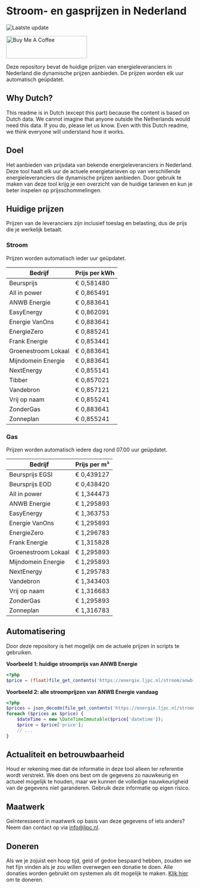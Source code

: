 # Stroom- en gasprijzen in Nederland

![Laatste update](https://img.shields.io/badge/laatste%20update-2024--12--12%2009%3A00%20CET-brightgreen)

<a href="https://www.buymeacoffee.com/Lars-" target="_blank"><img src="https://cdn.buymeacoffee.com/buttons/v2/default-orange.png" alt="Buy Me A Coffee" height="60" style="height: 60px !important;width: 217px !important;" ></a>

Deze repository bevat de huidige prijzen van energieleveranciers in Nederland die dynamische prijzen aanbieden. De prijzen worden elk uur automatisch geüpdatet.

## Why Dutch?

This readme is in Dutch (except this part) because the content is based on Dutch data. We cannot imagine that anyone outside the Netherlands would need this data. If you do, please let us know. Even with this Dutch readme, we think
everyone will understand how it works.

## Doel

Het aanbieden van prijsdata van bekende energieleveranciers in Nederland. Deze tool haalt elk uur de actuele energietarieven op van verschillende energieleveranciers die dynamische prijzen aanbieden. Door gebruik te maken van deze tool
krijg je een overzicht van de huidige tarieven en kun je beter inspelen op prijsschommelingen.

## Huidige prijzen

Prijzen van de leveranciers zijn inclusief toeslag en belasting, dus de prijs die je werkelijk betaalt.

### Stroom

Prijzen worden automatisch ieder uur geüpdatet.

 Bedrijf | Prijs per kWh 
---------|---------------
Beursprijs | € 0,581480
All in power | € 0,865491
ANWB Energie | € 0,883641
EasyEnergy | € 0,862091
Energie VanOns | € 0,883641
EnergieZero | € 0,885241
Frank Energie | € 0,853441
Groenestroom Lokaal | € 0,883641
Mijndomein Energie | € 0,883641
NextEnergy | € 0,855141
Tibber | € 0,857021
Vandebron | € 0,857121
Vrij op naam | € 0,855241
ZonderGas | € 0,883641
Zonneplan | € 0,855241


### Gas

Prijzen worden automatisch iedere dag rond 07.00 uur geüpdatet.

 Bedrijf | Prijs per m³ 
---------|--------------
Beursprijs EGSI | € 0,439127
Beursprijs EOD | € 0,438420
All in power | € 1,344473
ANWB Energie | € 1,295893
EasyEnergy | € 1,363753
Energie VanOns | € 1,295893
EnergieZero | € 1,296783
Frank Energie | € 1,315828
Groenestroom Lokaal | € 1,295893
Mijndomein Energie | € 1,295893
NextEnergy | € 1,295783
Vandebron | € 1,343403
Vrij op naam | € 1,316683
ZonderGas | € 1,295893
Zonneplan | € 1,316783


## Automatisering

Door deze repository is het mogelijk om de actuele prijzen in scripts te gebruiken.

**Voorbeeld 1: huidige stroomprijs van ANWB Energie**

```php
<?php
$price = (float)file_get_contents('https://energie.ljpc.nl/stroom/anwb-energie-nu.txt');

```

**Voorbeeld 2: alle stroomprijzen van ANWB Energie vandaag**

```php
<?php
$prices = json_decode(file_get_contents('https://energie.ljpc.nl/stroom/all-in-power-vandaag.json'),true);
foreach ($prices as $price) {
    $dateTime = new \DateTimeImmutable($price['datetime']);
    $price = $price['price'];
    // ...
}
```

## Actualiteit en betrouwbaarheid

Houd er rekening mee dat de informatie in deze tool alleen ter referentie wordt verstrekt. We doen ons best om de gegevens zo nauwkeurig en actueel mogelijk te houden, maar we kunnen de volledige nauwkeurigheid van de gegevens niet
garanderen. Gebruik deze informatie op eigen risico.

## Maatwerk

Geïnteresseerd in maatwerk op basis van deze gegevens of iets anders? Neem dan contact op
via [info@ljpc.nl](mailto:info@ljpc.nl?subject=Energie%20prijzen).

## Doneren

Als we je zojuist een hoop tijd, geld of gedoe bespaard hebben, zouden we het fijn vinden als je zou willen overwegen een
donatie te doen. Alle donaties worden gebruikt om systemen als dit mogelijk te
maken. [Klik hier](https://www.buymeacoffee.com/Lars-) om te doneren.
